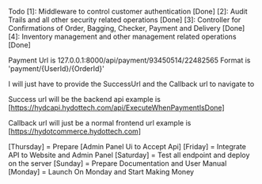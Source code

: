 Todo 
[1]: Middleware to control customer authentication [Done]
[2]: Audit Trails and all other security related operations [Done]
[3]: Controller for Confirmations of Order, Bagging, Checker, Payment and Delivery [Done]
[4]: Inventory management and other management related operations [Done]

Payment Url is 127.0.0.1:8000/api/payment/93450514/22482565
Format is 'payment/{UserId}/{OrderId}'

I will just have to provide the SuccessUrl and the Callback url to navigate to 

Success url will be the backend api 
example is [https://hydcapi.hydottech.com/api/ExecuteWhenPaymentIsDone]

Callback url will just be a normal frontend url 
example is [https://hydotcommerce.hydottech.com]

[Thursday] = Prepare [Admin Panel Ui to Accept Api]
[Friday] = Integrate API to Website and Admin Panel
[Saturday] = Test all endpoint and deploy on the server 
[Sunday] = Prepare Documentation and User Manual 
[Monday] = Launch On Monday and Start Making Money

